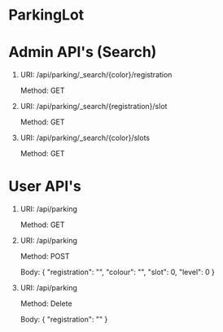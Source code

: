 # ParkingLot

# Admin API's (Search)

1. URI: /api/parking/_search/{color}/registration

   Method: GET
   
2. URI: /api/parking/_search/{registration}/slot

   Method: GET

3. URI: /api/parking/_search/{color}/slots

   Method: GET   
   
# User API's

1. URI: /api/parking

   Method: GET
   
2. URI: /api/parking

   Method: POST
   
   Body: {
	"registration": "",
	"colour": "",
	"slot": 0,
	"level": 0
  }

3. URI: /api/parking

   Method: Delete  
   
   Body: {
	"registration": ""
}
